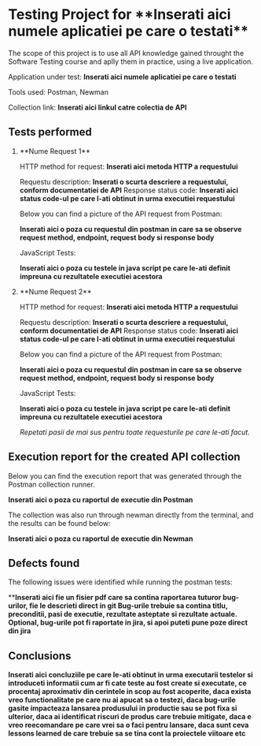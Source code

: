 <h1>Testing Project for **Inserati aici numele aplicatiei pe care o testati**</h1>

The scope of this project is to use all  API knowledge gained throught the Software Testing course and aplly them in practice, using a live application.

Application under test: **Inserati aici numele aplicatiei pe care o testati**

Tools used: Postman, Newman

Collection link: **Inserati aici linkul catre colectia de API**

<h2>Tests performed</h2>

<ol>
<li>**Nume Request 1**</li>

HTTP method for request: **Inserati aici metoda HTTP a requestului**

Requestu description: **Inserati o scurta descriere a requestului, conform documentatiei de API**
Response status code: **Inserati aici status code-ul pe care l-ati obtinut in urma executiei requestului**

Below you can find a picture of the API request from Postman:

**Inserati aici o poza cu requestul din postman in care sa se observe request method, endpoint, request body si response body**

JavaScript Tests:

**Inserati aici o poza cu testele in java script pe care le-ati definit impreuna cu rezultatele executiei acestora**


<li>**Nume Request 2**</li>

HTTP method for request: **Inserati aici metoda HTTP a requestului**

Requestu description: **Inserati o scurta descriere a requestului, conform documentatiei de API**
Response status code: **Inserati aici status code-ul pe care l-ati obtinut in urma executiei requestului**

Below you can find a picture of the API request from Postman:

**Inserati aici o poza cu requestul din postman in care sa se observe request method, endpoint, request body si response body**

JavaScript Tests:

**Inserati aici o poza cu testele in java script pe care le-ati definit impreuna cu rezultatele executiei acestora**

<i>Repetati pasii de mai sus pentru toate requesturile pe care le-ati facut. </i>
</ol>

<h2>Execution report for the created API collection </h2>

Below you can find the execution report that was generated through the Postman collection runner. 

**Inserati aici o poza cu raportul de executie din Postman**

The collection was also run through newman directly from the terminal, and the results can be found below:

**Inserati aici o poza cu raportul de executie din Newman**

<h2>Defects found</h2>

The following issues were identified while running the postman tests:

****Inserati aici fie un fisier pdf care sa contina raportarea tuturor bug-urilor, fie le descrieti direct in git
Bug-urile trebuie sa contina titlu, preconditii, pasi de executie, rezultate asteptate si rezultate actuale.
Optional, bug-urile pot fi raportate in jira, si apoi puteti pune poze direct din jira**

<h2>Conclusions</h2>

**Inserati aici concluziile pe care le-ati obtinut in urma executarii testelor  si introduceti informatii cum ar fi cate teste au fost create si executate, ce procentaj aproximativ din cerintele in scop au fost acoperite, daca exista vreo functionalitate pe care nu ai apucat sa o testezi, daca bug-urile gasite impacteaza lansarea produsului in productie sau se pot fixa si ulterior, daca ai identificat riscuri de produs care trebuie mitigate, daca e vreo reecomandare pe care vrei sa o faci pentru lansare, daca sunt ceva lessons learned de care trebuie sa se tina cont la proiectele viitoare etc**


